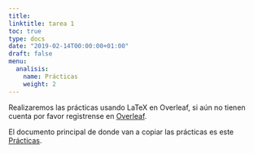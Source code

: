 ```yaml
---
title: 
linktitle: tarea 1
toc: true
type: docs
date: "2019-02-14T00:00:00+01:00"
draft: false
menu:
  analisis:
    name: Prácticas
    weight: 2
---
```


Realizaremos las prácticas usando LaTeX en Overleaf, si aún no tienen cuenta por favor registrense en [Overleaf](https://www.overleaf.com?r=af82b600&rm=d&rs=b).

El documento principal de donde van a copiar las prácticas es este [Prácticas](https://www.overleaf.com/read/bvdmyhtjqfmc). 

    
    
